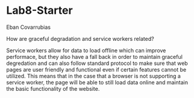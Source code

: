 # Lab8-Starter
Eban Covarrubias

How are graceful degradation and service workers related?

Service workers allow for data to load offline which can improve performace, but they also have a fall back in order to maintain graceful degredation and can also follow standard protocol to make sure that web pages are user friendly and functional even if certain features cannot be utilized. This means that in the case that a browser is not supporting a service worker, the page will be able to still load data online and maintain the basic functionality of the website.